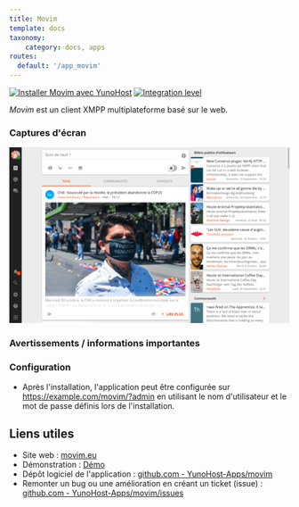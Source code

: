 ```yaml
---
title: Movim
template: docs
taxonomy:
    category: docs, apps
routes:
  default: '/app_movim'
---
```


[![Installer Movim avec YunoHost](https://install-app.yunohost.org/install-with-yunohost.svg)](https://install-app.yunohost.org/?app=movim) [![Integration level](https://dash.yunohost.org/integration/movim.svg)](https://dash.yunohost.org/appci/app/movim)

*Movim* est un client XMPP multiplateforme basé sur le web.

### Captures d'écran

![Capture d'écran de Movim](https://github.com/YunoHost-Apps/movim_ynh/blob/master/doc/screenshots/movim.png)

### Avertissements / informations importantes

### Configuration

 * Après l'installation, l'application peut être configurée sur https://example.com/movim/?admin en utilisant le nom d'utilisateur et le mot de passe définis lors de l'installation.

## Liens utiles

+ Site web : [movim.eu](https://movim.eu/)
+ Démonstration : [Démo](https://mov.im/?login)
+ Dépôt logiciel de l'application : [github.com - YunoHost-Apps/movim](https://github.com/YunoHost-Apps/movim_ynh)
+ Remonter un bug ou une amélioration en créant un ticket (issue) : [github.com - YunoHost-Apps/movim/issues](https://github.com/YunoHost-Apps/movim_ynh/issues)
